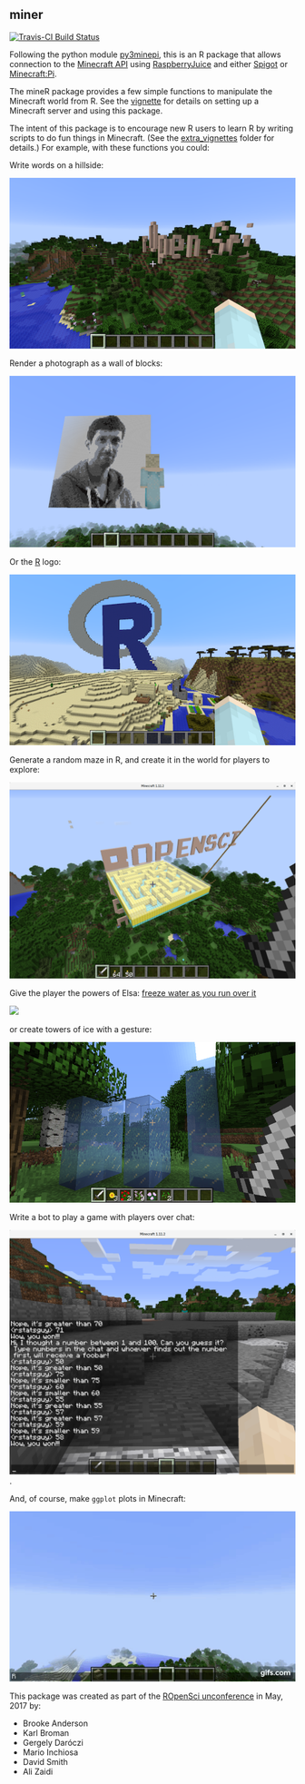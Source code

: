 ## miner

[![Travis-CI Build Status](https://travis-ci.org/kbroman/miner.svg?branch=master)](https://travis-ci.org/kbroman/miner>)

Following the python module
[py3minepi](https://github.com/py3minepi/py3minepi), this is an R package that allows
connection to the
[Minecraft API](http://www.stuffaboutcode.com/p/minecraft-api-reference.html)
using [RaspberryJuice](https://dev.bukkit.org/projects/raspberryjuice)
and either [Spigot](https://www.spigotmc.org/) or
[Minecraft:Pi](https://minecraft.net/en-us/edition/pi/).

The mineR package provides a few simple functions to manipulate the Minecraft world from R. See
the [vignette](vignettes/mineR.Rmd) for details on setting up a Minecraft server and using
this package.

The
intent of this package is to encourage new R users to learn R by writing scripts to do fun things
in Minecraft. (See the [extra_vignettes](extra_vignettes) folder for details.)
For example, with these functions you could:

Write words on a hillside:

![](extra_vignettes/figure/rOpenSci_sign.png)

Render a photograph as a wall of blocks:

![](extra_vignettes/figure/karthik_minecraft.png)

Or the [R](https://www.r-project.org) logo:

![](extra_vignettes/figure/Rlogo_minecraft.png)

Generate a random maze in R, and create it in the world for players to explore:

![](extra_vignettes/figure/maze-minecraft.png)

Give the player the powers of Elsa: [freeze water as you run over it](https://youtu.be/6gcRyuj0smg)

![](extra_vignettes/figure/elsa-animated.gif)

or create towers of ice with a gesture:

![](extra_vignettes/figure/ice_towers.png)

Write a bot to play a game with players over chat:

![](extra_vignettes/figure/guessnum.png).

And, of course, make `ggplot` plots in Minecraft:

![](extra_vignettes/figure/ggplot.gif)

This package was created as part of the [ROpenSci unconference](http://unconf17.ropensci.org/)
in May, 2017 by:

* Brooke Anderson
* Karl Broman
* Gergely Daróczi
* Mario Inchiosa
* David Smith
* Ali Zaidi
